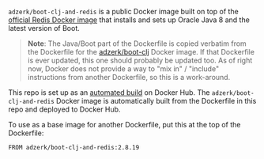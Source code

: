 `adzerk/boot-clj-and-redis` is a public Docker image built on top of the [official Redis Docker image](https://registry.hub.docker.com/_/redis) that installs and sets up Oracle Java 8 and the latest version of Boot.

> **Note**: The Java/Boot part of the Dockerfile is copied verbatim from the Dockerfile for the [adzerk/boot-clj](https://github.com/adzerk-oss/boot-clj-docker-image) Docker image. If that Dockerfile is ever updated, this one should probably be updated too. As of right now, Docker does not provide a way to "mix in" / "include" instructions from another Dockerfile, so this is a work-around.

This repo is set up as an [automated build](https://docs.docker.com/docker-hub/builds) on Docker Hub. The `adzerk/boot-clj-and-redis` Docker image is automatically built from the Dockerfile in this repo and deployed to Docker Hub.

To use as a base image for another Dockerfile, put this at the top of the Dockerfile:

    FROM adzerk/boot-clj-and-redis:2.8.19
